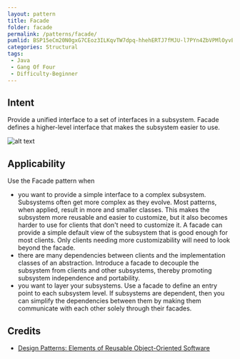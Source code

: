 ```yaml
---
layout: pattern
title: Facade
folder: facade
permalink: /patterns/facade/
pumlid: BSP15eCm20N0gxG7CEoz3ILKqvTW7dpq-hhehERTJ7fMJU-l7PYn4ZbVPMlOyvEXBeT13KMEGQtdnM2d7v-yL8sssJ8PKBUWmV64lYnSbHJoRqaVPUReDm00
categories: Structural
tags:
 - Java
 - Gang Of Four
 - Difficulty-Beginner
---
```


## Intent
Provide a unified interface to a set of interfaces in a subsystem.
Facade defines a higher-level interface that makes the subsystem easier to use.

![alt text](./etc/facade_1.png "Facade")

## Applicability
Use the Facade pattern when

* you want to provide a simple interface to a complex subsystem. Subsystems often get more complex  as they evolve. Most patterns, when applied, result in more and smaller classes. This makes the subsystem more reusable and easier to customize, but it also becomes harder to use for clients that don't need to customize it. A facade can provide a simple default view of the subsystem that is good enough for most clients. Only clients needing more customizability will need to look beyond the facade.
* there are many dependencies between clients and the implementation classes of an abstraction. Introduce a facade to decouple the subsystem from clients and other subsystems, thereby promoting subsystem independence and portability.
* you want to layer your subsystems. Use a facade to define an entry point to each subsystem level. If subsystems are dependent, then you can simplify the dependencies between them by making them communicate with each other solely through their facades.

## Credits

* [Design Patterns: Elements of Reusable Object-Oriented Software](http://www.amazon.com/Design-Patterns-Elements-Reusable-Object-Oriented/dp/0201633612)
